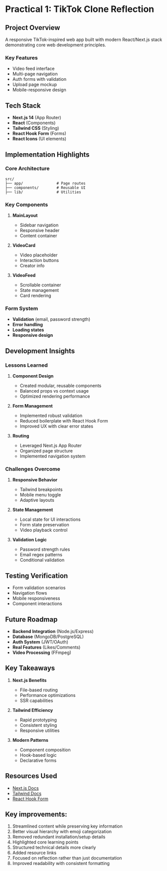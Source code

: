 
# Practical 1: TikTok Clone Reflection 

## Project Overview
A responsive TikTok-inspired web app built with modern React/Next.js stack demonstrating core web development principles.

### Key Features
-  Video feed interface
-  Multi-page navigation
-  Auth forms with validation
-  Upload page mockup
-  Mobile-responsive design

## Tech Stack
- **Next.js 14** (App Router)
- **React** (Components)
- **Tailwind CSS** (Styling)
- **React Hook Form** (Forms)
- **React Icons** (UI elements)

## Implementation Highlights

### Core Architecture
```
src/
├── app/               # Page routes
├── components/        # Reusable UI
├── lib/               # Utilities
```

### Key Components
1. **MainLayout**
   - Sidebar navigation
   - Responsive header
   - Content container

2. **VideoCard**
   - Video placeholder
   - Interaction buttons
   - Creator info

3. **VideoFeed**
   - Scrollable container
   - State management
   - Card rendering

### Form System
- **Validation** (email, password strength)
- **Error handling**
- **Loading states**
- **Responsive design**

## Development Insights

### Lessons Learned
1. **Component Design**
   - Created modular, reusable components
   - Balanced props vs context usage
   - Optimized rendering performance

2. **Form Management**
   - Implemented robust validation
   - Reduced boilerplate with React Hook Form
   - Improved UX with clear error states

3. **Routing**
   - Leveraged Next.js App Router
   - Organized page structure
   - Implemented navigation system

### Challenges Overcome
1. **Responsive Behavior**
   - Tailwind breakpoints
   - Mobile menu toggle
   - Adaptive layouts

2. **State Management**
   - Local state for UI interactions
   - Form state preservation
   - Video playback control

3. **Validation Logic**
   - Password strength rules
   - Email regex patterns
   - Conditional validation

## Testing Verification
-  Form validation scenarios
-  Navigation flows
-  Mobile responsiveness
-  Component interactions

## Future Roadmap
- **Backend Integration** (Node.js/Express)
- **Database** (MongoDB/PostgreSQL)
- **Auth System** (JWT/OAuth)
- **Real Features** (Likes/Comments)
- **Video Processing** (FFmpeg)

## Key Takeaways
1. **Next.js Benefits**
   - File-based routing
   - Performance optimizations
   - SSR capabilities

2. **Tailwind Efficiency**
   - Rapid prototyping
   - Consistent styling
   - Responsive utilities

3. **Modern Patterns**
   - Component composition
   - Hook-based logic
   - Declarative forms

## Resources Used
- [Next.js Docs](https://nextjs.org/docs)
- [Tailwind Docs](https://tailwindcss.com/docs)
- [React Hook Form](https://react-hook-form.com)


## Key improvements:
1. Streamlined content while preserving key information
2. Better visual hierarchy with emoji categorization
3. Removed redundant installation/setup details
4. Highlighted core learning points
5. Structured technical details more clearly
6. Added resource links
7. Focused on reflection rather than just documentation
8. Improved readability with consistent formatting